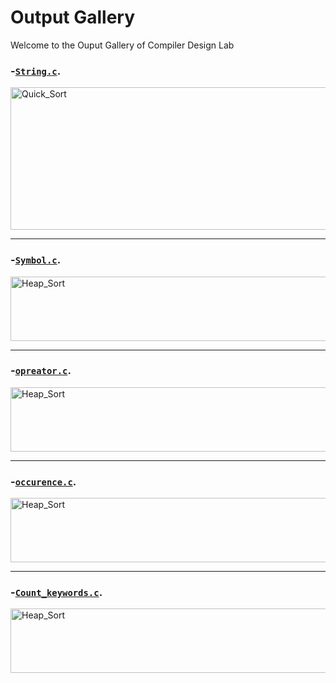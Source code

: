 # Output Gallery

Welcome to the Ouput Gallery of Compiler Design Lab

### -[`String.c`](String.c).

<img width="893" height="228" alt="Quick_Sort" src="https://github.com/user-attachments/assets/003b831b-92ae-4efe-841b-0d81d505ceb5" />

---
### -[`Symbol.c`](Symbol.c).

<img width="905" height="103" alt="Heap_Sort" src="https://github.com/user-attachments/assets/c91510bf-d174-4bc1-ab2b-7b9a2b641757" />

---
### -[`opreator.c`](opreator.c).

<img width="905" height="103" alt="Heap_Sort" src="https://github.com/user-attachments/assets/c91510bf-d174-4bc1-ab2b-7b9a2b641757" />

---
### -[`occurence.c`](occurence.c).

<img width="905" height="103" alt="Heap_Sort" src="https://github.com/user-attachments/assets/c91510bf-d174-4bc1-ab2b-7b9a2b641757" />

---
### -[`Count_keywords.c`](Count_keywords.c).

<img width="905" height="103" alt="Heap_Sort" src="https://github.com/user-attachments/assets/c91510bf-d174-4bc1-ab2b-7b9a2b641757" />
